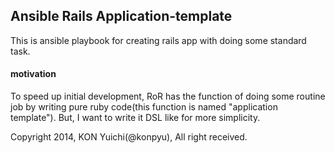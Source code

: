 ## Ansible Rails Application-template

This is ansible playbook for creating rails app with doing some standard task.

#### motivation
To speed up initial development, RoR has the function of doing some routine job by writing pure ruby code(this function is named "application template"). But, I want to write it DSL like for more simplicity.


Copyright 2014, KON Yuichi(@konpyu), All right received.

